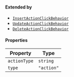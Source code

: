 #### Extended by

* [`InsertActionClickBehavior`](InsertActionClickBehavior.md)
* [`UpdateActionClickBehavior`](UpdateActionClickBehavior.md)
* [`DeleteActionClickBehavior`](DeleteActionClickBehavior.md)

#### Properties

| Property                             | Type       |
| ------------------------------------ | ---------- |
| <a id="actiontype"></a> `actionType` | `string`   |
| <a id="type"></a> `type`             | `"action"` |
